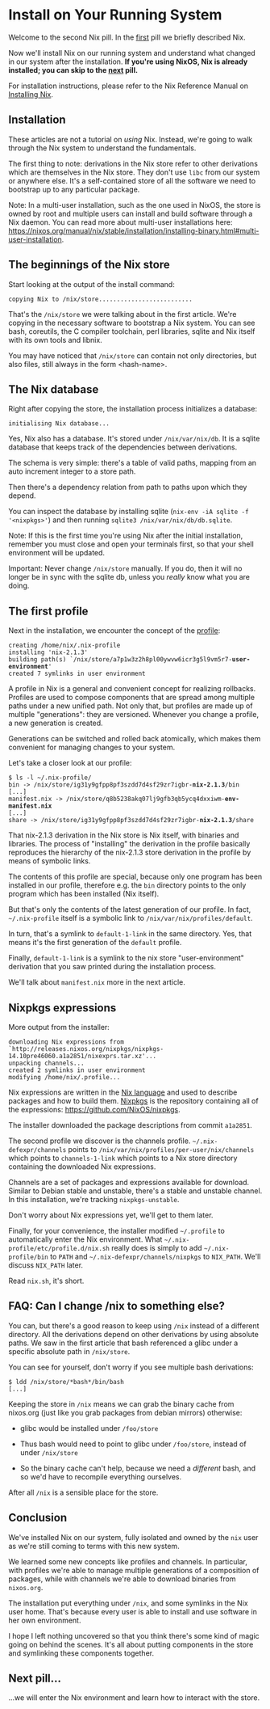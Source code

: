 # Install on Your Running System

Welcome to the second Nix pill. In the
[first](01-why-you-should-give-it-try.md) pill we briefly described Nix.

Now we'll install Nix on our running system and understand what changed
in our system after the installation. **If you're using NixOS, Nix is
already installed; you can skip to the [next](03-enter-environment.md)
pill.**

For installation instructions, please refer to the Nix Reference Manual
on [ Installing
Nix](https://nixos.org/manual/nix/stable/installation/installing-binary.html).

## Installation

These articles are not a tutorial on *using* Nix. Instead, we're going
to walk through the Nix system to understand the fundamentals.

The first thing to note: derivations in the Nix store refer to other
derivations which are themselves in the Nix store. They don't use
`libc` from our system or anywhere else. It's a self-contained store of
all the software we need to bootstrap up to any particular package.

<div class="info">

Note: In a multi-user installation, such as the one used in NixOS, the store
is owned by root and multiple users can install and build software
through a Nix daemon. You can read more about multi-user installations
here:
<https://nixos.org/manual/nix/stable/installation/installing-binary.html#multi-user-installation>.

</div>

## The beginnings of the Nix store

Start looking at the output of the install command:

    copying Nix to /nix/store..........................

That's the `/nix/store` we were talking about in the first article.
We're copying in the necessary software to bootstrap a Nix system. You
can see bash, coreutils, the C compiler toolchain, perl libraries,
sqlite and Nix itself with its own tools and libnix.

You may have noticed that `/nix/store` can contain not only directories,
but also files, still always in the form \<hash-name\>.

## The Nix database

Right after copying the store, the installation process initializes a
database:

    initialising Nix database...

Yes, Nix also has a database. It's stored under `/nix/var/nix/db`. It
is a sqlite database that keeps track of the dependencies between
derivations.

The schema is very simple: there's a table of valid paths, mapping from
an auto increment integer to a store path.

Then there's a dependency relation from path to paths upon which they
depend.

You can inspect the database by installing sqlite
(`nix-env -iA sqlite -f '<nixpkgs>'`) and then running
`sqlite3 /nix/var/nix/db/db.sqlite`.

<div class="info">

Note: If this is the first time you're using Nix after the initial
installation, remember you must close and open your terminals first, so
that your shell environment will be updated.

</div>


<div class="warning">

Important: Never change `/nix/store` manually. If you do, then it will no longer be
in sync with the sqlite db, unless you *really* know what you are doing.

</div>

## The first profile

Next in the installation, we encounter the concept of the
[profile](https://nixos.org/manual/nix/stable/package-management/profiles.html):

<pre><code class="hljs">creating /home/nix/.nix-profile
installing 'nix-2.1.3'
building path(s) `/nix/store/a7p1w3z2h8pl00ywvw6icr3g5l9vm5r7-<b>user-environment</b>'
created 7 symlinks in user environment
</code></pre>

A profile in Nix is a general and convenient concept for realizing
rollbacks. Profiles are used to compose components that are spread among
multiple paths under a new unified path. Not only that, but profiles are
made up of multiple "generations": they are versioned. Whenever you
change a profile, a new generation is created.

Generations can be switched and rolled back atomically, which makes them
convenient for managing changes to your system.

Let's take a closer look at our profile:

<pre><code class="hljs">$ ls -l ~/.nix-profile/
bin -> /nix/store/ig31y9gfpp8pf3szdd7d4sf29zr7igbr-<b>nix-2.1.3</b>/bin
[...]
manifest.nix -> /nix/store/q8b5238akq07lj9gfb3qb5ycq4dxxiwm-<b>env-manifest.nix</b>
[...]
share -> /nix/store/ig31y9gfpp8pf3szdd7d4sf29zr7igbr-<b>nix-2.1.3</b>/share
</code></pre>


That nix-2.1.3 derivation in the Nix store is Nix itself, with binaries
and libraries. The process of "installing" the derivation in the
profile basically reproduces the hierarchy of the nix-2.1.3 store
derivation in the profile by means of symbolic links.

The contents of this profile are special, because only one program has
been installed in our profile, therefore e.g. the `bin` directory points
to the only program which has been installed (Nix itself).

But that's only the contents of the latest generation of our profile.
In fact, `~/.nix-profile` itself is a symbolic link to
`/nix/var/nix/profiles/default`.

In turn, that's a symlink to `default-1-link` in the same directory.
Yes, that means it's the first generation of the `default` profile.

Finally, `default-1-link` is a symlink to the nix store
"user-environment" derivation that you saw printed during the
installation process.

We'll talk about `manifest.nix` more in the next article.

## Nixpkgs expressions

More output from the installer:

    downloading Nix expressions from `http://releases.nixos.org/nixpkgs/nixpkgs-14.10pre46060.a1a2851/nixexprs.tar.xz'...
    unpacking channels...
    created 2 symlinks in user environment
    modifying /home/nix/.profile...

Nix expressions are written in the [Nix
language](https://nix.dev/tutorials/nix-language) and used to describe
packages and how to build them. [Nixpkgs](https://nixos.org/nixpkgs/) is
the repository containing all of the expressions:
<https://github.com/NixOS/nixpkgs>.

The installer downloaded the package descriptions from commit `a1a2851`.

The second profile we discover is the channels profile.
`~/.nix-defexpr/channels` points to
`/nix/var/nix/profiles/per-user/nix/channels` which points to
`channels-1-link` which points to a Nix store directory containing the
downloaded Nix expressions.

Channels are a set of packages and expressions available for download.
Similar to Debian stable and unstable, there's a stable and unstable
channel. In this installation, we're tracking `nixpkgs-unstable`.

Don't worry about Nix expressions yet, we'll get to them later.

Finally, for your convenience, the installer modified `~/.profile` to
automatically enter the Nix environment. What
`~/.nix-profile/etc/profile.d/nix.sh` really does is simply to add
`~/.nix-profile/bin` to `PATH` and `~/.nix-defexpr/channels/nixpkgs` to
`NIX_PATH`. We'll discuss `NIX_PATH` later.

Read `nix.sh`, it's short.

## FAQ: Can I change /nix to something else?

You can, but there's a good reason to keep using `/nix` instead of a
different directory. All the derivations depend on other derivations by
using absolute paths. We saw in the first article that bash referenced a
glibc under a specific absolute path in `/nix/store`.

You can see for yourself, don't worry if you see multiple bash
derivations:

    $ ldd /nix/store/*bash*/bin/bash
    [...]

Keeping the store in `/nix` means we can grab the binary cache from
nixos.org (just like you grab packages from debian mirrors) otherwise:

-   glibc would be installed under `/foo/store`

-   Thus bash would need to point to glibc under `/foo/store`, instead
    of under `/nix/store`

-   So the binary cache can't help, because we need a *different* bash,
    and so we'd have to recompile everything ourselves.

After all `/nix` is a sensible place for the store.

## Conclusion

We've installed Nix on our system, fully isolated and owned by the
`nix` user as we're still coming to terms with this new system.

We learned some new concepts like profiles and channels. In particular,
with profiles we're able to manage multiple generations of a
composition of packages, while with channels we're able to download
binaries from `nixos.org`.

The installation put everything under `/nix`, and some symlinks in the
Nix user home. That's because every user is able to install and use
software in her own environment.

I hope I left nothing uncovered so that you think there's some kind of
magic going on behind the scenes. It's all about putting components in
the store and symlinking these components together.

## Next pill\...

\...we will enter the Nix environment and learn how to interact with the
store.
